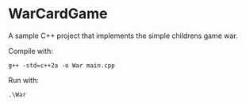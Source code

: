 # WarCardGame
A sample C++ project that implements the simple childrens game war.

Compile with:
```
g++ -std=c++2a -o War main.cpp
```

Run with:
```
.\War
```
